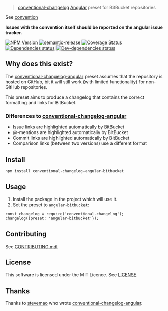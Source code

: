 > [conventional-changelog](https://github.com/ajoslin/conventional-changelog) [Angular](https://github.com/angular/angular) preset for BitBucket repositories

See [convention](convention.md)

**Issues with the convention itself should be reported on the angular issue tracker.**

<!--[RM_BADGES]-->
[![NPM Version](https://img.shields.io/npm/v/conventional-changelog-angular-bitbucket.svg?style=flat-square)](http://npm.im/conventional-changelog-angular-bitbucket)
[![semantic-release](https://img.shields.io/badge/%20%20%F0%9F%93%A6%F0%9F%9A%80-semantic--release-e10079.svg)](https://github.com/semantic-release/semantic-release)
[![Coverage Status](https://coveralls.io/repos/github/conventional-changelog-angular-bitbucket/badge.svg?branch=master)](https://coveralls.io/github/conventional-changelog-angular-bitbucket?branch=master)
[![Dependencies status](https://david-dm.org/conventional-changelog-angular-bitbucket/status.svg?theme=shields.io)](https://david-dm.org/conventional-changelog-angular-bitbucket#info=dependencies)
[![Dev-dependencies status](https://david-dm.org/conventional-changelog-angular-bitbucket/dev-status.svg?theme=shields.io)](https://david-dm.org/conventional-changelog-angular-bitbucket#info=devDependencies)


<!--[]-->

## Why does this exist?

The [conventional-changelog-angular](https://github.com/conventional-changelog/conventional-changelog) preset
assumes that the repository is hosted on GitHub, bit it will still work (with limited functionality) for non-GitHub repositories.

This preset aims to produce a changelog that contains the correct formatting and links for BitBucket.
 
### Differences to [conventional-changelog-angular](https://github.com/conventional-changelog/conventional-changelog)
- Issue links are highlighted automatically by BitBucket
- @-mentions are highlighted automatically by BitBucket
- Commit links are highlighted automatically by BitBucket
- Comparison links (between two versions) use a different format

<!--[RM_INSTALL]-->
## Install

    npm install conventional-changelog-angular-bitbucket


<!--[]-->

## Usage

1. Install the package in the project which will use it.
2. Set the preset to `angular-bitbucket`:

```
const changelog = require('conventional-changelog');
changelog({preset: 'angular-bitbucket'});
```

<!--[RM_CONTRIBUTING]-->
## Contributing

See [CONTRIBUTING.md](CONTRIBUTING.md).


<!--[]-->

<!--[RM_LICENSE]-->
## License

This software is licensed under the MIT Licence. See [LICENSE](LICENSE).

<!--[]-->

## Thanks

Thanks to [stevemao](https://github.com/stevemao) who wrote [conventional-changelog-angular](https://github.com/conventional-changelog/conventional-changelog).
